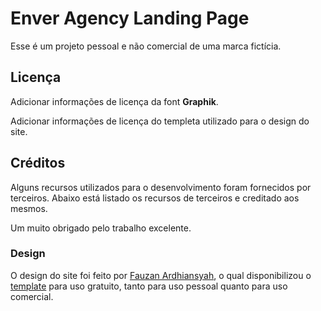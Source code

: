 # Enver Agency Landing Page

Esse é um projeto pessoal e não comercial de uma marca fictícia.



## Licença

Adicionar informações de licença da font **Graphik**.

Adicionar informações de licença do templeta utilizado para o design do site.



## Créditos

Alguns recursos utilizados para o desenvolvimento foram fornecidos por terceiros. Abaixo está listado os recursos de terceiros e creditado aos mesmos. 

Um muito obrigado pelo trabalho excelente.

### Design

O design do site foi feito por [Fauzan Ardhiansyah](https://www.behance.net/ozanardhi23), o qual disponibilizou o [template](https://www.figma.com/community/file/1058842196634115002) para uso gratuito, tanto para uso pessoal quanto para uso comercial.

